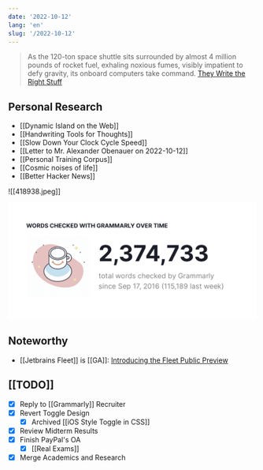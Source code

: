 ```yaml
---
date: '2022-10-12'
lang: 'en'
slug: '/2022-10-12'
---
```


> As the 120-ton space shuttle sits surrounded by almost 4 million pounds of rocket fuel, exhaling noxious fumes, visibly impatient to defy gravity, its onboard computers take command. [They Write the Right Stuff](https://www.fastcompany.com/28121/they-write-right-stuff)

## Personal Research

- [[Dynamic Island on the Web]]
- [[Handwriting Tools for Thoughts]]
- [[Slow Down Your Clock Cycle Speed]]
- [[Letter to Mr. Alexander Obenauer on 2022-10-12]]
- [[Personal Training Corpus]]
- [[Cosmic noises of life]]
- [[Better Hacker News]]

![[418938.jpeg]]

![My Grammarly Stat as of Oct 10, 2022](../assets/A0AC57.png)

## Noteworthy

- [[Jetbrains Fleet]] is [[GA]]: [Introducing the Fleet Public Preview](https://blog.jetbrains.com/fleet/2022/10/introducing-the-fleet-public-preview)

## [[TODO]]

- [x] Reply to [[Grammarly]] Recruiter
- [x] Revert Toggle Design
  - [x] Archived [[iOS Style Toggle in CSS]]
- [x] Review Midterm Results
- [x] Finish PayPal's OA
  - [x] [[Real Exams]]
- [x] Merge Academics and Research
